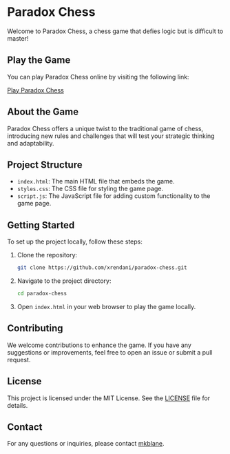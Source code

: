 # Paradox Chess

Welcome to Paradox Chess, a chess game that defies logic but is difficult to master!

## Play the Game

You can play Paradox Chess online by visiting the following link:

[Play Paradox Chess](https://xrendani.github.io/paradox-chess)

## About the Game

Paradox Chess offers a unique twist to the traditional game of chess, introducing new rules and challenges that will test your strategic thinking and adaptability.

## Project Structure

- `index.html`: The main HTML file that embeds the game.
- `styles.css`: The CSS file for styling the game page.
- `script.js`: The JavaScript file for adding custom functionality to the game page.

## Getting Started

To set up the project locally, follow these steps:

1. Clone the repository:
    ```sh
    git clone https://github.com/xrendani/paradox-chess.git
    ```

2. Navigate to the project directory:
    ```sh
    cd paradox-chess
    ```

3. Open `index.html` in your web browser to play the game locally.

## Contributing

We welcome contributions to enhance the game. If you have any suggestions or improvements, feel free to open an issue or submit a pull request.

## License

This project is licensed under the MIT License. See the [LICENSE](LICENSE) file for details.

## Contact

For any questions or inquiries, please contact [mkblane](https://github.com/xrendani).
